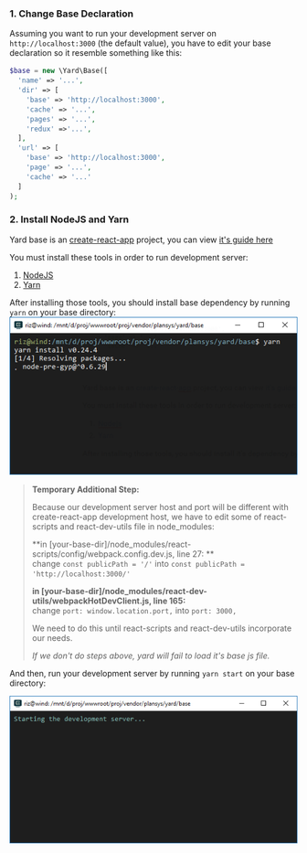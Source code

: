 ### 1. Change Base Declaration

Assuming you want to run your development server on `http://localhost:3000`  \(the default value\), you have to edit your base declaration so it resemble something like this:

```php
$base = new \Yard\Base([
  'name' => '...',
  'dir' => [
    'base' => 'http://localhost:3000',
    'cache' => '...',
    'pages' => '...',
    'redux' =>'...',
  ],
  'url' => [
    'base' => 'http://localhost:3000',
    'page' => '...',
    'cache' => '...'
  ]
);
```

### 2. Install NodeJS and Yarn

Yard base is an [create-react-app](https://github.com/facebookincubator/create-react-app) project, you can view [it's guide here](https://github.com/facebookincubator/create-react-app/blob/master/packages/react-scripts/template/README.md)

You must install these tools in order to run development server:

1. [NodeJS](https://nodejs.org)
2. [Yarn](https://yarnpkg.com)

After installing those tools, you should install base dependency by running `yarn` on your base directory:  
![](/docs/assets/editing-base-1.png)

> **Temporary Additional Step:**
>
> Because our development server host and port will be different with create-react-app development host, we have to edit some of react-scripts and react-dev-utils file in node\_modules:
>
> **in \[your-base-dir\]/node\_modules/react-scripts/config/webpack.config.dev.js, line 27: **  
>    change `const publicPath = '/'` into `const publicPath = 'http://localhost:3000/'`
>
> **in \[your-base-dir\]/node\_modules/react-dev-utils/webpackHotDevClient.js, line 165:**  
>    change `port: window.location.port,`  into `port: 3000,`  
>   
> We need to do this until react-scripts and react-dev-utils incorporate our needs.
>
> _If we don't do steps above, yard will fail to load it's base js file._

And then, run your development server by running `yarn start` on your base directory:

![](/docs/assets/editing-base-2.png)


